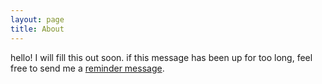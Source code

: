 ```yaml
---
layout: page
title: About
---
```


<p class="message">
  hello! I will fill this out soon. if this message has been up for too long, feel free to send me a <a href="mailto:melodyyin@u.northwestern.edu?subject=hurry up you slowpoke!!!!!">reminder message</a>.
</p>
